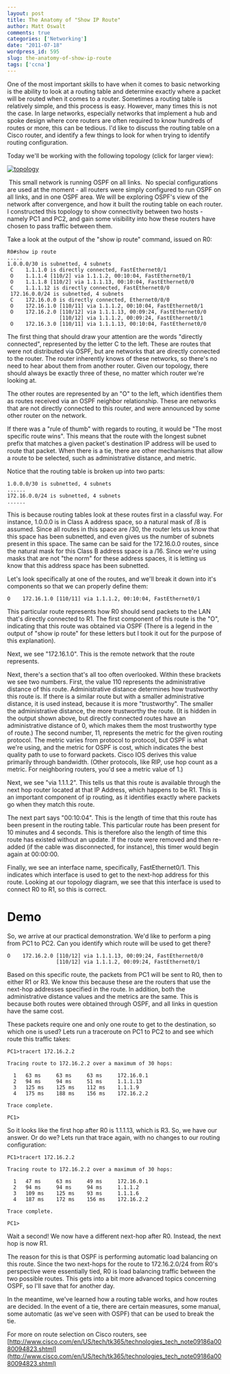 ```yaml
---
layout: post
title: The Anatomy of "Show IP Route"
author: Matt Oswalt
comments: true
categories: ['Networking']
date: "2011-07-18"
wordpress_id: 595
slug: the-anatomy-of-show-ip-route
tags: ['ccna']
---
```



One of the most important skills to have when it comes to basic networking is the ability to look at a routing table and determine exactly where a packet will be routed when it comes to a router. Sometimes a routing table is relatively simple, and this process is easy. However, many times this is not the case. In large networks, especially networks that implement a hub and spoke design where core routers are often required to know hundreds of routes or more, this can be tedious. I'd like to discuss the routing table on a Cisco router, and identify a few things to look for when trying to identify routing configuration.

Today we'll be working with the following topology (click for larger view):

[![topology](assets/2011/07/blog-post-topology1-1024x510.png)](assets/2011/07/blog-post-topology1.png)

 This small network is running OSPF on all links.  No special configurations are used at the moment - all routers were simply configured to run OSPF on all links, and in one OSPF area. We will be exploring OSPF's view of the network after convergence, and how it built the routing table on each router. I constructed this topology to show connectivity between two hosts - namely PC1 and PC2, and gain some visibility into how these routers have chosen to pass traffic between them.

Take a look at the output of the "show ip route" command, issued on R0:
    
    R0#show ip route
    .....
    1.0.0.0/30 is subnetted, 4 subnets
     C    1.1.1.0 is directly connected, FastEthernet0/1
     O    1.1.1.4 [110/2] via 1.1.1.2, 00:10:04, FastEthernet0/1
     O    1.1.1.8 [110/2] via 1.1.1.13, 00:10:04, FastEthernet0/0
     C    1.1.1.12 is directly connected, FastEthernet0/0
     172.16.0.0/24 is subnetted, 4 subnets
     C    172.16.0.0 is directly connected, Ethernet0/0/0
     O    172.16.1.0 [110/11] via 1.1.1.2, 00:10:04, FastEthernet0/1
     O    172.16.2.0 [110/12] via 1.1.1.13, 00:09:24, FastEthernet0/0
                     [110/12] via 1.1.1.2, 00:09:24, FastEthernet0/1
     O    172.16.3.0 [110/11] via 1.1.1.13, 00:10:04, FastEthernet0/0

The first thing that should draw your attention are the words "directly connected", represented by the letter C to the left. These are routes that were not distributed via OSPF, but are networks that are directly connected to the router. The router inherently knows of these networks, so there's no need to hear about them from another router. Given our topology, there should always be exactly three of these, no matter which router we're looking at.

The other routes are represented by an "O" to the left, which identifies them as routes received via an OSPF neighbor relationship. These are networks that are not directly connected to this router, and were announced by some other router on the network.

If there was a "rule of thumb" with regards to routing, it would be "The most specific route wins". This means that the route with the longest subnet prefix that matches a given packet's destination IP address will be used to route that packet. When there is a tie, there are other mechanisms that allow a route to be selected, such as administrative distance, and metric.

Notice that the routing table is broken up into two parts:

    1.0.0.0/30 is subnetted, 4 subnets
    ......
    172.16.0.0/24 is subnetted, 4 subnets
    ......

This is because routing tables look at these routes first in a classful way. For instance, 1.0.0.0 is in Class A address space, so a natural mask of /8 is assumed. Since all routes in this space are /30, the router lets us know that this space has been subnetted, and even gives us the number of subnets present in this space. The same can be said for the 172.16.0.0 routes, since the natural mask for this Class B address space is a /16. Since we're using masks that are not "the norm" for these address spaces, it is letting us know that this address space has been subnetted.

Let's look specifically at one of the routes, and we'll break it down into it's components so that we can properly define them:
    
    O    172.16.1.0 [110/11] via 1.1.1.2, 00:10:04, FastEthernet0/1

This particular route represents how R0 should send packets to the LAN that's directly connected to R1. The first component of this route is the "O", indicating that this route was obtained via OSPF (There is a legend in the output of "show ip route" for these letters but I took it out for the purpose of this explanation).

Next, we see "172.16.1.0". This is the remote network that the route represents.

Next, there's a section that's all too often overlooked. Within these brackets we see two numbers. First, the value 110 represents the administrative distance of this route. Administrative distance determines how trustworthy this route is. If there is a similar route but with a smaller administrative distance, it is used instead, because it is more "trustworthy". The smaller the administrative distance, the more trustworthy the route. (It is hidden in the output shown above, but directly connected routes have an administrative distance of 0, which makes them the most trustworthy type of route.) The second number, 11, represents the metric for the given routing protocol. The metric varies from protocol to protocol, but OSPF is what we're using, and the metric for OSPF is cost, which indicates the best quality path to use to forward packets. Cisco IOS derives this value primarily through bandwidth. (Other protocols, like RIP, use hop count as a metric. For neighboring routers, you'd see a metric value of 1.)

Next, we see "via 1.1.1.2". This tells us that this route is available through the next hop router located at that IP Address, which happens to be R1. This is an important component of ip routing, as it identifies exactly where packets go when they match this route.

The next part says "00:10:04". This is the length of time that this route has been present in the routing table. This particular route has been present for 10 minutes and 4 seconds. This is therefore also the length of time this route has existed without an update. If the route were removed and then re-added (if the cable was disconnected, for instance), this timer would begin again at 00:00:00.

Finally, we see an interface name, specifically, FastEthernet0/1. This indicates which interface is used to get to the next-hop address for this route. Looking at our topology diagram, we see that this interface is used to connect R0 to R1, so this is correct.

# Demo

So, we arrive at our practical demonstration. We'd like to perform a ping from PC1 to PC2. Can you identify which route will be used to get there?

    O    172.16.2.0 [110/12] via 1.1.1.13, 00:09:24, FastEthernet0/0
                    [110/12] via 1.1.1.2, 00:09:24, FastEthernet0/1

Based on this specific route, the packets from PC1 will be sent to R0, then to either R1 or R3. We know this because these are the routers that use the next-hop addresses specified in the route. In addition, both the administrative distance values and the metrics are the same. This is because both routes were obtained through OSPF, and all links in question have the same cost.

These packets require one and only one route to get to the destination, so which one is used? Lets run a traceroute on PC1 to PC2 to and see which route this traffic takes:

    PC1>tracert 172.16.2.2
    
    Tracing route to 172.16.2.2 over a maximum of 30 hops: 
    
      1   63 ms     63 ms     63 ms     172.16.0.1
      2   94 ms     94 ms     51 ms     1.1.1.13
      3   125 ms    125 ms    112 ms    1.1.1.9
      4   175 ms    188 ms    156 ms    172.16.2.2
    
    Trace complete.
    
    PC1>

So it looks like the first hop after R0 is 1.1.1.13, which is R3. So, we have our answer. Or do we? Lets run that trace again, with no changes to our routing configuration:

    PC1>tracert 172.16.2.2
    
    Tracing route to 172.16.2.2 over a maximum of 30 hops: 
    
      1   47 ms     63 ms     49 ms     172.16.0.1
      2   94 ms     94 ms     94 ms     1.1.1.2
      3   109 ms    125 ms    93 ms     1.1.1.6
      4   187 ms    172 ms    156 ms    172.16.2.2
    
    Trace complete.
    
    PC1>

Wait a second! We now have a different next-hop after R0. Instead, the next hop is now R1.

The reason for this is that OSPF is performing automatic load balancing on this route. Since the two next-hops for the route to 172.16.2.0/24 from R0's perspective were essentially tied, R0 is load balancing traffic between the two possible routes. This gets into a bit more advanced topics concerning OSPF, so I'll save that for another day.

In the meantime, we've learned how a routing table works, and how routes are decided. In the event of a tie, there are certain measures, some manual, some automatic (as we've seen with OSPF) that can be used to break the tie.

For more on route selection on Cisco routers, see [http://www.cisco.com/en/US/tech/tk365/technologies_tech_note09186a0080094823.shtml](http://www.cisco.com/en/US/tech/tk365/technologies_tech_note09186a0080094823.shtml)
